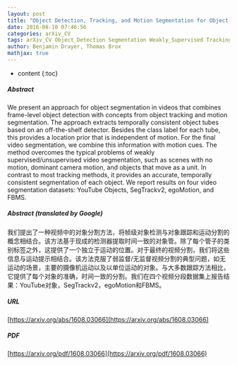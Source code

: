 ```yaml
---
layout: post
title: "Object Detection, Tracking, and Motion Segmentation for Object-level Video Segmentation"
date: 2016-08-10 07:46:56
categories: arXiv_CV
tags: arXiv_CV Object_Detection Segmentation Weakly_Supervised Tracking Object_Tracking Detection
author: Benjamin Drayer, Thomas Brox
mathjax: true
---
```


* content
{:toc}

##### Abstract
We present an approach for object segmentation in videos that combines frame-level object detection with concepts from object tracking and motion segmentation. The approach extracts temporally consistent object tubes based on an off-the-shelf detector. Besides the class label for each tube, this provides a location prior that is independent of motion. For the final video segmentation, we combine this information with motion cues. The method overcomes the typical problems of weakly supervised/unsupervised video segmentation, such as scenes with no motion, dominant camera motion, and objects that move as a unit. In contrast to most tracking methods, it provides an accurate, temporally consistent segmentation of each object. We report results on four video segmentation datasets: YouTube Objects, SegTrackv2, egoMotion, and FBMS.

##### Abstract (translated by Google)
我们提出了一种视频中的对象分割方法，将帧级对象检测与对象跟踪和运动分割的概念相结合。该方法基于现成的检测器提取时间一致的对象管。除了每个管子的类别标签之外，这提供了一个独立于运动的位置。对于最终的视频分割，我们将这些信息与运动提示相结合。该方法克服了弱监督/无监督视频分割的典型问题，如无运动的场景，主要的摄像机运动以及以单位运动的对象。与大多数跟踪方法相比，它提供了每个对象的准确，时间一致的分割。我们在四个视频分段数据集上报告结果：YouTube对象，SegTrackv2，egoMotion和FBMS。

##### URL
[https://arxiv.org/abs/1608.03066](https://arxiv.org/abs/1608.03066)

##### PDF
[https://arxiv.org/pdf/1608.03066](https://arxiv.org/pdf/1608.03066)

